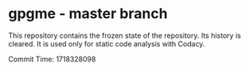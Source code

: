 # gpgme - master branch

This repository contains the frozen state of the repository.
Its history is cleared. It is used only for static code
analysis with Codacy.

Commit Time: 1718328098